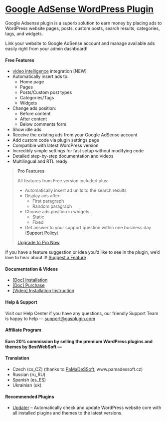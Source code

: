 <a href="https://bestwebsoft.com/products/wordpress/plugins/google-adsense/" target=_blank>Google AdSense WordPress Plugin</a>
========================

<p>Google Adsense plugin is a superb solution to earn money by placing ads to WordPress website pages, posts, custom posts, search results, categories, tags, and widgets.</p>
<p>Link your website to Google AdSense account and manage available ads easily right from your admin dashboard!</p>
<p><span class="embed-youtube" style="text-align:center; display: block;"></span></p>
<h4>Free Features</h4>
<ul>
<li><a href="https://www.vi.ai/" rel="nofollow">video intelligence</a> integration [NEW]</li>
<li>Automatically insert ads to:
<ul>
<li>Home page</li>
<li>Pages</li>
<li>Posts/Custom post types</li>
<li>Categories/Tags</li>
<li>Widgets</li>
</ul>
</li>
<li>Change ads position:
<ul>
<li>Before content</li>
<li>After content</li>
<li>Below comments form</li>
</ul>
</li>
<li>Show idle ads</li>
<li>Receive the existing ads from your Google AdSense account</li>
<li>Add custom code via plugin settings page</li>
<li>Compatible with latest WordPress version</li>
<li>Incredibly simple settings for fast setup without modifying code</li>
<li>Detailed step-by-step documentation and videos</li>
<li>Multilingual and RTL ready</li>
</ul>
<blockquote>
<p><strong>Pro Features</strong></p>
<p>All features from Free version included plus:</p>
<ul>
<li>Automatically insert ad units to the search results</li>
<li>Display ads after:
<ul>
<li>First paragraph</li>
<li>Random paragraph</li>
</ul>
</li>
<li>Choose ads position in widgets:
<ul>
<li>Static</li>
<li>Fixed</li>
</ul>
</li>
<li>Get answer to your support question within one business day (<a href="https://bestwebsoft.com/support-policy/" rel="nofollow">Support Policy</a>)</li>
</ul>
<p><a href="https://bestwebsoft.com/products/wordpress/plugins/google-adsense/?k=b68fe7a44579f45545bd6e7556143e9a" rel="nofollow">Upgrade to Pro Now</a></p>
</blockquote>
<p>If you have a feature suggestion or idea you&#8217;d like to see in the plugin, we&#8217;d love to hear about it! <a href="https://support.bestwebsoft.com/hc/en-us/requests/new" rel="nofollow">Suggest a Feature</a></p>
<h4>Documentation &amp; Videos</h4>
<ul>
<li><a href="https://bestwebsoft.com/documentation/how-to-install-a-wordpress-product/how-to-install-a-wordpress-plugin/" rel="nofollow">[Doc] Installation</a></li>
<li><a href="https://bestwebsoft.com/documentation/how-to-purchase-a-wordpress-plugin/how-to-purchase-wordpress-plugin-from-bestwebsoft/" rel="nofollow">[Doc] Purchase</a></li>
<li><a href="https://www.youtube.com/watch?v=Nkp267vxZ84" rel="nofollow">[Video] Installation Instruction</a></li>
</ul>
<h4>Help &amp; Support</h4>
<p>Visit our Help Center if you have any questions, our friendly Support Team is happy to help — <a href="mailto:&#x73;&#x75;&#112;&#112;&#x6f;&#114;&#116;&#x40;&#103;&#097;&#x73;p&#108;&#x75;g&#105;&#x6e;&#x2e;&#099;&#x6f;&#x6d;" rel="nofollow">&#x73;&#x75;&#112;&#112;&#x6f;&#114;&#116;&#x40;&#103;&#097;&#x73;p&#108;&#x75;g&#105;&#x6e;&#x2e;&#099;&#x6f;&#x6d;</a></p>
<h4>Affiliate Program<h4>
<p>Earn 20% commission by selling the premium WordPress plugins and themes by BestWebSoft — <a href="https://bestwebsoft.com/affiliate/" rel="nofollow"></a></p>
<h4>Translation</h4>
<ul>
<li>Czech (cs_CZ) (thanks to <a href="mailto:&#105;&#110;&#102;&#111;&#064;&#x70;&#x61;&#x6d;&#x61;&#x64;&#x65;&#115;&#115;&#111;&#102;&#116;.&#x63;&#x7a;" rel="nofollow">PaMaDeSSoft</a>, www.pamadessoft.cz)</li>
<li>Russian (ru_RU)</li>
<li>Spanish (es_ES)</li>
<li>Ukrainian (uk)</li>
</ul>
<h4>Recommended Plugins</h4>
<ul>
<li><a href="https://bestwebsoft.com/products/wordpress/plugins/updater/?k=9bfbc38d14047beca03dbc74f96cc135" rel="nofollow">Updater</a> &#8211; Automatically check and update WordPress website core with all installed plugins and themes to the latest versions.</li>
</ul>

